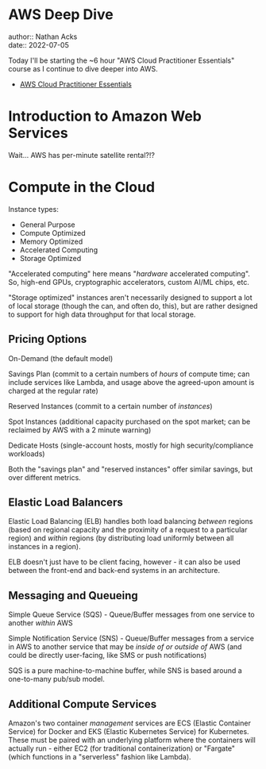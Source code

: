 # AWS Deep Dive

author:: Nathan Acks  
date:: 2022-07-05

Today I'll be starting the ~6 hour "AWS Cloud Practitioner Essentials" course as I continue to dive deeper into AWS.

* [AWS Cloud Practitioner Essentials](https://www.aws.training/learningobject/curriculum?id=27076)

# Introduction to Amazon Web Services

Wait... AWS has per-minute satellite rental?!?

# Compute in the Cloud

Instance types:

* General Purpose
* Compute Optimized
* Memory Optimized
* Accelerated Computing
* Storage Optimized

"Accelerated computing" here means "*hardware* accelerated computing". So, high-end GPUs, cryptographic accelerators, custom AI/ML chips, etc.

"Storage optimized" instances aren't necessarily designed to support a lot of local storage (though the can, and often do, this), but are rather designed to support for high data throughput for that local storage.

## Pricing Options

On-Demand (the default model)

Savings Plan (commit to a certain numbers of *hours* of compute time; can include services like Lambda, and usage above the agreed-upon amount is charged at the regular rate)

Reserved Instances (commit to a certain number of *instances*)

Spot Instances (additional capacity purchased on the spot market; can be reclaimed by AWS with a 2 minute warning)

Dedicate Hosts (single-account hosts, mostly for high security/compliance workloads)

Both the "savings plan" and "reserved instances" offer similar savings, but over different metrics.

## Elastic Load Balancers

Elastic Load Balancing (ELB) handles both load balancing *between* regions (based on regional capacity and the proximity of a request to a particular region) and *within* regions (by distributing load uniformly between all instances in a region).

ELB doesn't just have to be client facing, however - it can also be used between the front-end and back-end systems in an architecture.

## Messaging and Queueing

Simple Queue Service (SQS) - Queue/Buffer messages from one service to another *within* AWS

Simple Notification Service (SNS) - Queue/Buffer messages from a service in AWS to another service that may be *inside of or outside of* AWS (and could be directly user-facing, like SMS or push notifications)

SQS is a pure machine-to-machine buffer, while SNS is based around a one-to-many pub/sub model.

## Additional Compute Services

Amazon's two container *management* services are ECS (Elastic Container Service) for Docker and EKS (Elastic Kubernetes Service) for Kubernetes. These must be paired with an underlying platform where the containers will actually run - either EC2 (for traditional containerization) or "Fargate" (which functions in a "serverless" fashion like Lambda).
